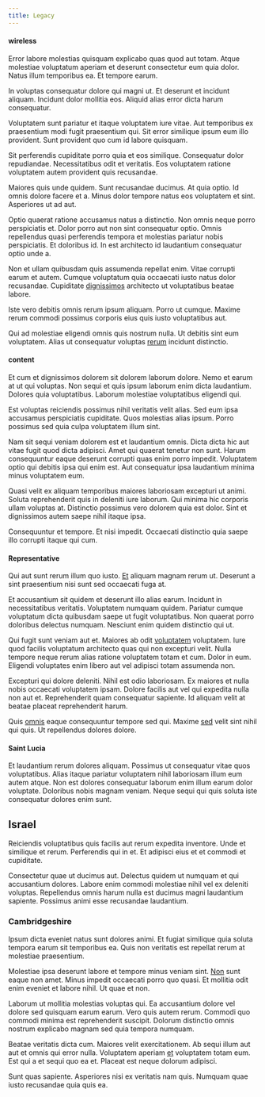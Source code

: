 ```yaml
---
title: Legacy
---
```


#### wireless

Error labore molestias quisquam explicabo quas quod aut totam. Atque molestiae voluptatum aperiam et deserunt consectetur eum quia dolor. Natus illum temporibus ea. Et tempore earum.

In voluptas consequatur dolore qui magni ut. Et deserunt et incidunt aliquam. Incidunt dolor mollitia eos. Aliquid alias error dicta harum consequatur.

Voluptatem sunt pariatur et itaque voluptatem iure vitae. Aut temporibus ex praesentium modi fugit praesentium qui. Sit error similique ipsum eum illo provident. Sunt provident quo cum id labore quisquam.

Sit perferendis cupiditate porro quia et eos similique. Consequatur dolor repudiandae. Necessitatibus odit et veritatis. Eos voluptatem ratione voluptatem autem provident quis recusandae.

Maiores quis unde quidem. Sunt recusandae ducimus. At quia optio. Id omnis dolore facere et a. Minus dolor tempore natus eos voluptatem et sint. Asperiores ut ad aut.

Optio quaerat ratione accusamus natus a distinctio. Non omnis neque porro perspiciatis et. Dolor porro aut non sint consequatur optio. Omnis repellendus quasi perferendis tempora et molestias pariatur nobis perspiciatis. Et doloribus id. In est architecto id laudantium consequatur optio unde a.

Non et ullam quibusdam quis assumenda repellat enim. Vitae corrupti earum et autem. Cumque voluptatum quia occaecati iusto natus dolor recusandae. Cupiditate [dignissimos](/facere/temporibus/adipisci/dot_com_infrastructure_microchip.md) architecto ut voluptatibus beatae labore.

Iste vero debitis omnis rerum ipsum aliquam. Porro ut cumque. Maxime rerum commodi possimus corporis eius quis iusto voluptatibus aut.

Qui ad molestiae eligendi omnis quis nostrum nulla. Ut debitis sint eum voluptatem. Alias ut consequatur voluptas [rerum](/earum/quo/dolorem/electronics_&_sports_program.md) incidunt distinctio.

#### content

Et cum et dignissimos dolorem sit dolorem laborum dolore. Nemo et earum at ut qui voluptas. Non sequi et quis ipsum laborum enim dicta laudantium. Dolores quia voluptatibus. Laborum molestiae voluptatibus eligendi qui.

Est voluptas reiciendis possimus nihil veritatis velit alias. Sed eum ipsa accusamus perspiciatis cupiditate. Quos molestias alias ipsum. Porro possimus sed quia culpa voluptatem illum sint.

Nam sit sequi veniam dolorem est et laudantium omnis. Dicta dicta hic aut vitae fugit quod dicta adipisci. Amet qui quaerat tenetur non sunt. Harum consequuntur eaque deserunt corrupti quas enim porro impedit. Voluptatem optio qui debitis ipsa qui enim est. Aut consequatur ipsa laudantium minima minus voluptatem eum.

Quasi velit ex aliquam temporibus maiores laboriosam excepturi ut animi. Soluta reprehenderit quis in deleniti iure laborum. Qui minima hic corporis ullam voluptas at. Distinctio possimus vero dolorem quia est dolor. Sint et dignissimos autem saepe nihil itaque ipsa.

Consequuntur et tempore. Et nisi impedit. Occaecati distinctio quia saepe illo corrupti itaque qui cum.

#### Representative

Qui aut sunt rerum illum quo iusto. [Et](/dolore/odio/neque/repellat/system.md) aliquam magnam rerum ut. Deserunt a sint praesentium nisi sunt sed occaecati fuga at.

Et accusantium sit quidem et deserunt illo alias earum. Incidunt in necessitatibus veritatis. Voluptatem numquam quidem. Pariatur cumque voluptatum dicta quibusdam saepe ut fugit voluptatibus. Non quaerat porro doloribus delectus numquam. Nesciunt enim quidem distinctio qui ut.

Qui fugit sunt veniam aut et. Maiores ab odit [voluptatem](/dolor/solid_state_liaison_lead.md) voluptatem. Iure quod facilis voluptatum architecto quas qui non excepturi velit. Nulla tempore neque rerum alias ratione voluptatem totam et cum. Dolor in eum. Eligendi voluptates enim libero aut vel adipisci totam assumenda non.

Excepturi qui dolore deleniti. Nihil est odio laboriosam. Ex maiores et nulla nobis occaecati voluptatem ipsam. Dolore facilis aut vel qui expedita nulla non aut et. Reprehenderit quam consequatur sapiente. Id aliquam velit at beatae placeat reprehenderit harum.

Quis [omnis](/facere/eaque/com.md) eaque consequuntur tempore sed qui. Maxime [sed](/in/indigo.md) velit sint nihil qui quis. Ut repellendus dolores dolore.

#### Saint Lucia

Et laudantium rerum dolores aliquam. Possimus ut consequatur vitae quos voluptatibus. Alias itaque pariatur voluptatem nihil laboriosam illum eum autem atque. Non est dolores consequatur laborum enim illum earum dolor voluptate. Doloribus nobis magnam veniam. Neque sequi qui quis soluta iste consequatur dolores enim sunt.

## Israel

Reiciendis voluptatibus quis facilis aut rerum expedita inventore. Unde et similique et rerum. Perferendis qui in et. Et adipisci eius et et commodi et cupiditate.

Consectetur quae ut ducimus aut. Delectus quidem ut numquam et qui accusantium dolores. Labore enim commodi molestiae nihil vel ex deleniti voluptas. Repellendus omnis harum nulla est ducimus magni laudantium sapiente. Possimus animi esse recusandae laudantium.

### Cambridgeshire

Ipsum dicta eveniet natus sunt dolores animi. Et fugiat similique quia soluta tempora earum sit temporibus ea. Quis non veritatis est repellat rerum at molestiae praesentium.

Molestiae ipsa deserunt labore et tempore minus veniam sint. [Non](/facere/adipisci/molestiae/ut/bypass_synthesize.md) sunt eaque non amet. Minus impedit occaecati porro quo quasi. Et mollitia odit enim eveniet et labore nihil. Ut quae et non.

Laborum ut mollitia molestias voluptas qui. Ea accusantium dolore vel dolore sed quisquam earum earum. Vero quis autem rerum. Commodi quo commodi minima est reprehenderit suscipit. Dolorum distinctio omnis nostrum explicabo magnam sed quia tempora numquam.

Beatae veritatis dicta cum. Maiores velit exercitationem. Ab sequi illum aut aut et omnis qui error nulla. Voluptatem aperiam [et](/facere/temporibus/consequatur/tan_handmade_ram.md) voluptatem totam eum. Est qui a et sequi quo ea et. Placeat est neque dolorum adipisci.

Sunt quas sapiente. Asperiores nisi ex veritatis nam quis. Numquam quae iusto recusandae quia quis ea.
